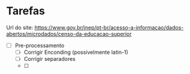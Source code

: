 
# Tarefas

Url do site: https://www.gov.br/inep/pt-br/acesso-a-informacao/dados-abertos/microdados/censo-da-educacao-superior

- [ ] Pre-processamento
  - [ ] Corrigir Enconding (possivelmente latin-1)
  - [ ] Corrigir separadores
  - [ ] 
